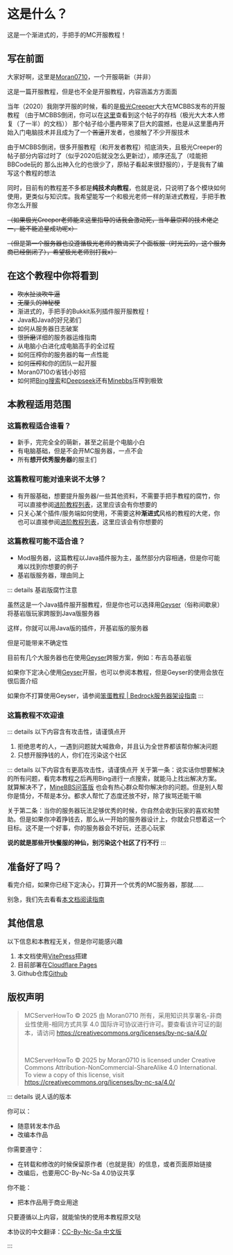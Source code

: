 # 这是什么？

这是一个渐进式的，手把手的MC开服教程！

## 写在前面

大家好啊，这里是[Moran0710](https://github.com/moran0710)，一个开服萌新（并非）

这是一篇开服教程，但是也不全是开服教程，内容涵盖方方面面

当年（2020）我刚学开服的时候，看的是[极光Creeper](https://mcbbs.wiki/wiki/%E6%9E%81%E5%85%89creeper)大大在MCBBS发布的开服教程
（由于MCBBS倒闭，你可以在[这里](https://www.mcbbs.co/thread-255-1-1.html)查看到这个帖子的存档（极光大大本人修复（了一半）的文档））
那个帖子给小墨冉带来了巨大的震撼，也是从这里墨冉开始入门电脑技术并且成为了一个~~苦逼~~开发者，也接触了不少开服技术

由于MCBBS倒闭，很多开服教程（和开发者教程）彻底消失，且极光Creeper的帖子部分内容过时了（似乎2020后就没怎么更新过），顺序还乱了（哇能把BBCode玩的
那么出神入化的也很少了，原帖子看起来很舒服的），于是我有了编写这个教程的想法

同时，目前有的教程差不多都是**纯技术向教程**，也就是说，只说明了各个模块如何使用，更类似与知识库。我希望能写一个和极光老师一样的渐进式教程，手把手教你怎么开服

~~（如果极光Creeper老师能来这里指导的话我会激动死，当年最崇拜的技术佬之一，能不能追星成功呢x）~~

~~（但是第一个服务器也没遵循极光老师的教诲买了个面板服（时光云的，这个服务商已经倒闭了），希望极光老师别打我x）~~


## 在这个教程中你将看到

 - ~~吹水扯淡吹牛逼~~
 - ~~无厘头的神秘梗~~
 - 渐进式的，手把手的Bukkit系列插件服开服教程！
 - Java和Java的好兄弟们
 - 如何从服务器日志破案
 - 很~~折磨~~详细的服务器运维指南
 - 从电脑小白进化成电脑高手的全过程
 - 如何压榨你的服务器的每一点性能
 - 如何~~压榨~~和你的团队一起开服
 - Moran0710の省钱小妙招
 - 如何把[Bing搜索](https://bing.com)和[Deepseek](https://deepseek.com)还有[Minebbs](https://minebbs.com)压榨到极致

## 本教程适用范围

### 这篇教程适合谁看？

 - 新手，完完全全的萌新，甚至之前是个电脑小白
 - 有电脑基础，但是不会开MC服务器，一点不会
 - 所有**想开优秀服务器**的服主们

### 这篇教程可能对谁来说不太够？

 - 有开服基础，想要提升服务器/一些其他资料，不需要手把手教程的腐竹，你可以直接参阅[进阶教程列表](/前言/进阶教程列表)，这里应该会有你想要的
 - 只关心某个插件/服务端如何使用，不需要这种**渐进式**风格的教程的大佬，你也可以直接参阅[进阶教程列表](/前言/进阶教程列表)，这里应该会有你想要的

### 这篇教程可能不适合谁？

 - Mod服务器，这篇教程以Java插件服为主，虽然部分内容相通，但是你可能难以找到你想要的例子
 - 基岩版服务器，理由同上

::: details 基岩版腐竹注意

虽然这是一个Java插件服开服教程，但是你也可以选择用[Geyser](https://geysermc.org/)（俗称间歇泉）将基岩版玩家跨服到Java版服务器

这样，你就可以用Java版的插件，开基岩版的服务器

但是可能带来不确定性

目前有几个大服务器也在使用[Geyser](https://geysermc.org/)跨服方案，例如：布吉岛基岩版

如果你下定决心使用[Geyser](https://geysermc.org/)开服，也可以参阅本教程，但是Geyser的使用会放在很后面介绍

如果你不打算使用Geyser，请参阅[笨蛋教程 | Bedrock服务器架设指南](https://nitwikit.8aka.org/Bedrock/intro)
:::

### 这篇教程不欢迎谁

::: details 以下内容含有攻击性，请谨慎点开
1. 拒绝思考的人，一遇到问题就大喊救命，并且认为全世界都该帮你解决问题
2. 只想开服挣钱的人，你们在污染这个社区

::: details 以下内容含有更高攻击性，请谨慎点开
关于第一条：说实话你想要解决的所有问题，看完本教程之后再用Bing进行一点搜索，就能马上找出解决方案。就算解决不了，[MineBBS问答版](https://www.minebbs.com/threads/ni-wen-wo-da-ban-kuai-wen-da-xiang-guan-gui-ding-ti-wen-qian-bi-du.9101/)
也会有热心群众帮你解决你的问题。但是别人帮你是情分，不帮是本分。都求人帮忙了态度还放不好，除了挨骂还能干嘛

关于第二条：当你的服务器玩法足够优秀的时候，你自然会收到玩家的喜欢和赞助。但是如果你冲着挣钱去，那么从一开始的服务器设计上，你就会只想着这一个目标。这不是一个好事，你的服务器会不好玩，还恶心玩家


**说的就是那些开快餐服的神仙，别污染这个社区了行不行**
:::

## 准备好了吗？

看完介绍，如果你已经下定决心，打算开一个优秀的MC服务器，那就......

别急，我们先去看看[本文档阅读指南]()

## 其他信息

以下信息和本教程无关，但是你可能感兴趣

1. 本文档使用[VitePress](https://vitepress.dev/)搭建
2. 目前部署在[Cloudflare Pages](https://www.cloudflare.com/zh-cn/)
3. Github仓库[Github](https://github.com/moran0710/MCServerHowTo)

## 版权声明

 > MCServerHowTo © 2025 由 Moran0710 所有，采用知识共享署名-非商业性使用-相同方式共享 4.0 国际许可协议进行许可。要查看该许可证的副本，请访问 https://creativecommons.org/licenses/by-nc-sa/4.0/
 > 
> <br>
> 
 > MCServerHowTo  © 2025 by Moran0710 is licensed under Creative Commons Attribution-NonCommercial-ShareAlike 4.0 International. To view a copy of this license, visit https://creativecommons.org/licenses/by-nc-sa/4.0/

::: details 说人话的版本

你可以：
 - 随意转发本作品
 - 改编本作品

你需要遵守：
 - 在转载和修改的时候保留原作者（也就是我）的信息，或者页面原始链接
 - 改编后，也要用CC-By-Nc-Sa 4.0协议共享

你不能：
 - 把本作品用于商业用途

只要遵循以上内容，就能愉快的使用本教程原文哒

本协议的中文翻译：[CC-By-Nc-Sa 中文版](https://creativecommons.org/licenses/by-nc-sa/4.0/deed.zh-hans)

:::
